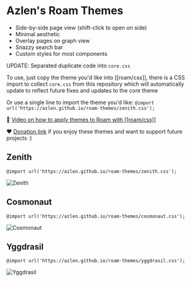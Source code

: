 # Azlen's Roam Themes

- Side-by-side page view (shift-click to open on side)
- Minimal aesthetic
- Overlay pages on graph view
- Snazzy search bar
- Custom styles for most components

UPDATE: Separated duplicate code into `core.css`

To use, just copy the theme you'd like into [[roam/css]], there is a CSS import to collect `core.css` from this repository which will automatically update to reflect future fixes and updates to the core theme

Or use a single line to import the theme you'd like:
```@import url('https://azlen.github.io/roam-themes/zenith.css');```

👀 [Video on how to apply themes to Roam with [[roam/css]]](https://www.youtube.com/watch?v=UY-sAC2eGyI)

❤ [Donation link](https://www.paypal.me/azlenelza) if you enjoy these themes and want to support future projects :)

## Zenith

```@import url('https://azlen.github.io/roam-themes/zenith.css');```

![Zenith](/images/zenith.png)

## Cosmonaut

```@import url('https://azlen.github.io/roam-themes/cosmonaut.css');```

![Cosmonaut](/images/cosmonaut.png)

## Yggdrasil

```@import url('https://azlen.github.io/roam-themes/yggdrasil.css');```

![Yggdrasil](/images/yggdrasil.png)
